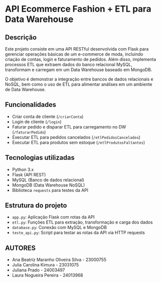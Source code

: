 # API Ecommerce Fashion + ETL para Data Warehouse

## Descrição

Este projeto consiste em uma API RESTful desenvolvida com Flask para gerenciar operações básicas de um e-commerce de moda, incluindo criação de contas, login e faturamento de pedidos. Além disso, implementa processos ETL que extraem dados do banco relacional MySQL, transformam e carregam em um Data Warehouse baseado em MongoDB.

O objetivo é demonstrar a integração entre bancos de dados relacionais e NoSQL, bem como o uso de ETL para alimentar análises em um ambiente de Data Warehouse.

## Funcionalidades

- Criar conta de cliente (`/criarConta`)
- Login de cliente (`/login`)
- Faturar pedido e disparar ETL para carregamento no DW (`/faturarPedido`)
- Executar ETL para pedidos cancelados (`/etlPedidosCancelados`)
- Executar ETL para produtos sem estoque (`/etlProdutosFaltantes`)

## Tecnologias utilizadas

- Python 3.x
- Flask (API REST)
- MySQL (Banco de dados relacional)
- MongoDB (Data Warehouse NoSQL)
- Biblioteca `requests` para testes da API

## Estrutura do projeto

- `app.py`: Aplicação Flask com rotas da API  
- `etl.py`: Funções ETL para extração, transformação e carga dos dados  
- `database.py`: Conexão com MySQL e MongoDB  
- `teste_api.py`: Script para testar as rotas da API via HTTP requests  

## AUTORES

- Ana Beatriz Maranho Oliveira Silva - 23000755  
- Julia Carolina Kimura - 23031075  
- Juliana Prado - 24003497  
- Laura Nogueira Pereira - 24013968  
